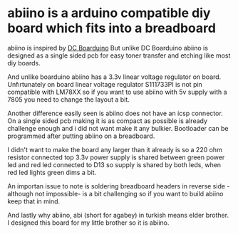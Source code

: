 # abiino is a arduino compatible diy board which fits into a breadboard
<p>abiino is inspired by <a href="https://www.adafruit.com/product/72">DC Boarduino</a> But unlike DC Boarduino abiino is designed as a single sided pcb for easy toner transfer and etching like most diy boards. </p>
<p>And unlike boarduino abiino has a 3.3v linear voltage regulator on board. Unfırtunately on board linear voltage regulator S111733PI is not pin compatible with LM78XX so if you want to use abiino with 5v supply with a 7805 you need to change the layout a bit.
<p>Another difference easily seen is abiino does not have an icsp connector. On a single sided pcb making it is as compact as possible is already  challenge enough and i did not want make it any bulkier. Bootloader can be programmed after putting abiino on a breadboard. </p>
<p>I didn't want to make the board any larger than it already is so a 220 ohm resistor connected top 3.3v power supply is shared between green power led and red led connected to D13 so supply is shared by both leds, when red led lights green dims a bit.</p>
<p>An importan issue to note is soldering breadboard headers in reverse side -although not impossible- is a bit challenging so if you want to build abiino keep that in mind.
<p>And lastly why abiino, abi (short for agabey) in turkish means elder brother. I designed this board for my little brother so it is abiino.


